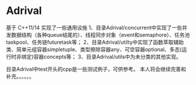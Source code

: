 # Adrival
基于 C++11/14 实现了一些通用设施
1、目录Adrival/concurrent中实现了一些并发数据结构（各种queue结尾的）、线程同步对象（event和semaphore）、任务池taskpool、任务链futuretask等；
2、目录Adrival/utilty中实现了函数萃取辅助类、简单元组容器simpletuple、类型擦除容器any、可空容器optional、多态(运行时非绑定)容器concepts等；
3、目录Adrival/utils中为未分类的其他实现。

目录Adrival中test开头的cpp是一些测试例子，可供参考。
本人将会继续完善和补充。。。。。。
